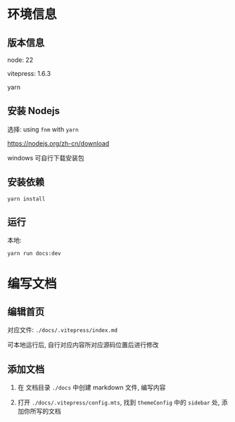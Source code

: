 # 环境信息
## 版本信息
node: 22

vitepress: 1.6.3

yarn

## 安装 Nodejs
选择: using `fnm` with `yarn`

https://nodejs.org/zh-cn/download

windows 可自行下载安装包

## 安装依赖

``` shell
yarn install
```

## 运行
本地:
``` shell
yarn run docs:dev
```


# 编写文档

## 编辑首页
对应文件: `./docs/.vitepress/index.md`

可本地运行后, 自行对应内容所对应源码位置后进行修改

## 添加文档

1. 在 文档目录 `./docs` 中创建 markdown 文件, 编写内容

2. 打开 `./docs/.vitepress/config.mts`, 找到 `themeConfig` 中的 `sidebar` 处, 添加你所写的文档

